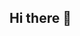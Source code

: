 ## Hi there 👋

<!--
**tianyaolu2004/tianyaolu2004** is a ✨ _special_ ✨ repository because its `README.md` (this file) appears on your GitHub profile.

Here are some ideas to get you started:

- 🔭 I’m currently working on ...
- 🌱 I’m currently learning ...
- 👯 I’m looking to collaborate on ...
- 🤔 I’m looking for help with ...
- 💬 Ask me about ...
- 📫 How to reach me: tianyao2004@gmail.com
- 😄 Pronouns: She/her
- ⚡ Fun fact: ...
-->
